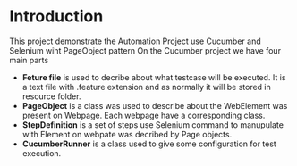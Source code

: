 # Introduction
This project demonstrate the Automation Project use Cucumber and Selenium wiht PageObject pattern 
On the Cucumber project we have four main parts
+ **Feture file** is used to decribe about what testcase will be executed. It is a text file with .feature extension and as normally it will be stored in resource folder.
+ **PageObject** is a class was used to describe about the WebElement was present on Webpage. Each webpage have a corresponding class.
+ **StepDefinition** is a set of steps use Selenium command to manupulate with Element on webpate was decribed by Page objects.
+ **CucumberRunner** is a class used to give some configuration for test execution.
